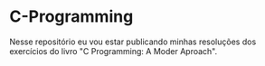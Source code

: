 # C-Programming
Nesse repositório eu vou estar publicando minhas resoluções dos exercícios do livro "C Programming: A Moder Aproach".
